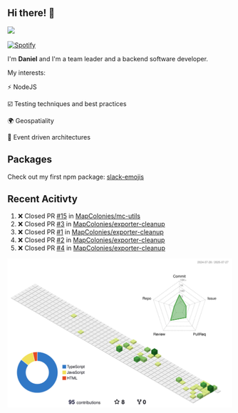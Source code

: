 ## Hi there! 👋

<p>
  <img src="https://github-readme-stats.vercel.app/api?username=syncush&theme=tokyonight">
</p>

[![Spotify](https://novatorem-rust.vercel.app/api/spotify)](https://open.spotify.com/user/syncush)

I'm **Daniel** and I'm a team leader and a backend software developer.

My interests:

⚡ NodeJS

☑️ Testing techniques and best practices

🌍 Geospatiality

🧠 Event driven architectures

## Packages
Check out my first npm package: [slack-emojis](https://www.npmjs.com/package/slack-emojis)

## Recent Acitivty
<!--START_SECTION:activity-->
1. ❌ Closed PR [#15](https://github.com/MapColonies/mc-utils/pull/15) in [MapColonies/mc-utils](https://github.com/MapColonies/mc-utils)
2. ❌ Closed PR [#3](https://github.com/MapColonies/exporter-cleanup/pull/3) in [MapColonies/exporter-cleanup](https://github.com/MapColonies/exporter-cleanup)
3. ❌ Closed PR [#1](https://github.com/MapColonies/exporter-cleanup/pull/1) in [MapColonies/exporter-cleanup](https://github.com/MapColonies/exporter-cleanup)
4. ❌ Closed PR [#2](https://github.com/MapColonies/exporter-cleanup/pull/2) in [MapColonies/exporter-cleanup](https://github.com/MapColonies/exporter-cleanup)
5. ❌ Closed PR [#4](https://github.com/MapColonies/exporter-cleanup/pull/4) in [MapColonies/exporter-cleanup](https://github.com/MapColonies/exporter-cleanup)
<!--END_SECTION:activity-->

![contrib](./profile-3d-contrib/profile-green-animate.svg)
